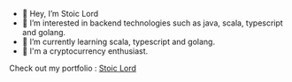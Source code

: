 - 👋 Hey, I’m Stoic Lord
- 👀 I’m interested in backend technologies such as java, scala, typescript and golang.
- 🌱 I’m currently learning scala, typescript and golang.
- 🌱 I'm a cryptocurrency enthusiast.

Check out my portfolio :  [Stoic Lord](https://stoiclord.netlify.app/)
